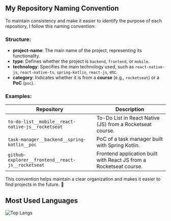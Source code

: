 ## My Repository Naming Convention

To maintain consistency and make it easier to identify the purpose of each repository, I follow this naming convention:


### Structure:
- **project-name**: The main name of the project, representing its functionality.
- **type**: Defines whether the project is `backend`, `frontend`, or `mobile`.
- **technology**: Specifies the main technology used, such as `react-native-js`, `react-native-ts`, `spring-kotlin`, `react-js`, etc.
- **category**: Indicates whether it is from a **course** (e.g., `rocketseat`) or a **PoC** (`poc`).

### Examples:
| Repository | Description |
|------------|------------|
| `to-do-list__mobile__react-native-js__rocketseat` | To-Do List in React Native (JS) from a Rocketseat course. |
| `task-manager__backend__spring-kotlin__poc` | PoC of a task manager built with Spring Kotlin. |
| `github-explorer__frontend__react-js__rocketseat` | Frontend application built with React JS from a Rocketseat course. |

This convention helps maintain a clear organization and makes it easier to find projects in the future. 🚀


## Most Used Languages

![Top Langs](https://github-readme-stats.vercel.app/api/top-langs/?username=adriano-santtos&layout=donut&theme=tokyonight)

